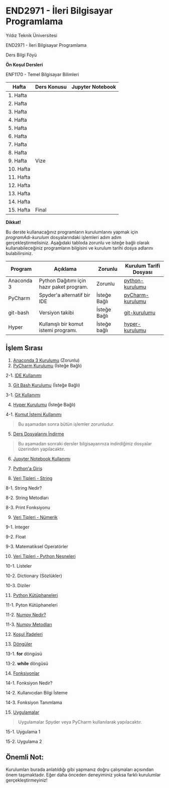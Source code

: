 # END2971 - İleri Bilgisayar Programlama

Yıldız Teknik Üniversitesi

END2971 - İleri Bilgisayar Programlama

Ders Bilgi Föyü

<!---
**Lecturer Information**                    | **Assistant Information**
--------------------------------------------|--------------------------------
Vildan Ç. ÖZKIR                             | Şahika KOYUN YILMAZ
Yildiz Campus - A627                        | Yildiz Campus - V101
cvildan@yildiz.edu.tr                       | skoyun@yildiz.edu.tr
[Avesis](www.avesis.yildiz.edu.tr/cvildan)  | [Avesis](www.avesis.yildiz.edu.tr/skoyun)
0212 - 383 2903                             | 0212 383 3037
**Office Hours**                            | **Office Hours**
Tuesday 14:00\-15:00                        | Tuesday 13:00\-14:00
-->

**Ön Koşul Dersleri**

ENF1170 - Temel Bilgisayar Bilimleri

 **Hafta**|                      **Ders Konusu**                      | **Jupyter Notebook**
----------|-------------------------------------------------------------|------------------
1. Hafta  |                     |
2. Hafta  |                     |
3. Hafta  |                     |
4. Hafta  |                     |
5. Hafta  |                     |
6. Hafta  |                     |
7. Hafta  |                     |
8. Hafta  |                     |
9. Hafta  | Vize                |
10. Hafta |                     |
11. Hafta |                     |
12. Hafta |                     |
13. Hafta |                     |
14. Hafta |                     |
15. Hafta | Final                                                       |

**Dikkat!**

Bu derste kullanacağınız programların kurulumlarını yapmak için _programAdı-kurulum_ dosyalarındaki işlemleri adım adım gerçekleştirmelisiniz. Aşağıdaki tabloda zorunlu ve isteğe bağlı olarak kullanabileceğiniz programların bilgisini ve kurulum tarihi dosya adlarını bulabilirsiniz.

**Program** |**Açıklama**| **Zorunlu** | **Kurulum Tarifi Dosyası**
------------|------------|-------------|----------------------------
Anaconda 3  |Python Dağıtımı için hazır paket program.| Zorunlu     | [python-kurulumu](python-kurulumu.md)
PyCharm     |Spyder'a alternatif bir IDE| İsteğe Bağlı| [pyCharm-kurulumu](pyCharm-kurulumu.md)
git-bash    |Versiyon takibi| İsteğe Bağlı| [git-kurulumu](git-kurulumu.md)
Hyper       | Kullanışlı bir komut istemi programı. | İsteğe bağlı | [hyper-kurulumu](hyper-kurulumu)

## İşlem Sırası

1. [Anaconda 3 Kurulumu](python-kurulumu.md) (Zorunlu)
2. [PyCharm Kurulumu](pyCharm-kurulumu.md) (İsteğe Bağlı)

  2-1. [IDE Kullanımı](pythona-giris/IDE.md)

3. [Git Bash Kurulumu](git-kurulumu.md) (İsteğe Bağlı)

  3-1. [Git Kullanımı](pythona-giris/git.md)  

4. [Hyper Kurulumu](hyper-kurulumu.md) (İsteğe Bağlı)

  4-1. [Komut İstemi Kullanımı](pythona-giris/CLI.md)

> Bu aşamadan sonra bütün işlemler zorunludur.

5. [Ders Dosyalarını İndirme](ders-dosyalarini-indirme.md)

> Bu aşamadan sonraki dersler bilgisayarınıza indirdiğiniz dosyalar üzerinden yapılacaktır.

6. [Jupyter Notebook Kullanımı](jupyter-notebook-kullanimi.md)

7. [Python'a Giriş](pythona-giris/pythona-giris.ipynb)

8. [Veri Tipleri - String](veri-tipleri/string)

  8-1. String Nedir?

  8-2. String Metodları

  8-3. Print Fonksiyonu

9. [Veri Tipleri - Nümerik](veri-tipleri/numeric)

  9-1. Integer

  9-2. Float

  9-3. Matematiksel Operatörler

10. [Veri Tipleri - Python Nesneleri](veri-tipleri/python-objects)

  10-1. Listeler

  10-2. Dictionary (Sözlükler)

  10-3. Diziler

11. [Python Kütüphaneleri](python-kutuphaneleri/)

  11-1. Pyton Kütüphaneleri

  11-2. [Numpy Nedir?](python-kutuphaneleri/numpy)

  11-3. [Numpy Metodları](python-kutuphaneleri/numpy)

12. [Koşul İfadeleri](kosul-ifadeleri/)

13. [Döngüler](donguler/)

  13-1. **for** döngüsü

  13-2. **while** döngüsü

14. [Fonksiyonlar](fonksiyonlar/)

  14-1. Fonksiyon Nedir?

  14-2. Kullanıcıdan Bilgi İsteme

  14-3. Fonksiyon Tanımlama

15. [Uygulamalar](uygulamalar)
> Uygulamalar Spyder veya PyCharm kullanılarak yapılacaktır.

  15-1. Uygulama 1

  15-2. Uygulama 2


## Önemli Not:

Kurulumları burada anlatıldığı gibi yapmanız doğru çalışmaları açısından önem taşımaktadır. Eğer daha önceden deneyiminiz yoksa farklı kurulumlar gerçekleştirmeyiniz!
